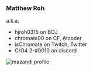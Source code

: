 <!--
**hjroh0315/hjroh0315** is a ✨ _special_ ✨ repository because its `README.md` (this file) appears on your GitHub profile.

Here are some ideas to get you started:

- 🔭 I’m currently working on ...
- 🌱 I’m currently learning ...
- 👯 I’m looking to collaborate on ...
- 🤔 I’m looking for help with ...
- 💬 Ask me about ...
- 📫 How to reach me: ...
- 😄 Pronouns: ...
- ⚡ Fun fact: ...
-->

### Matthew Roh
a.k.a.
- hjroh0315 on BOJ
- chromate00 on CF, Atcoder
- isChromate on Twitch, Twitter
- CrO4 2-#0010 on discord

![mazandi profile](http://mazandi.herokuapp.com/api?handle={handle}&theme=warm)
